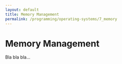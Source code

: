 ```yaml
---
layout: default
title: Memory Management
permalink: /programming/operating-systems/7_memory
---
```


# Memory Management

Bla bla bla...

